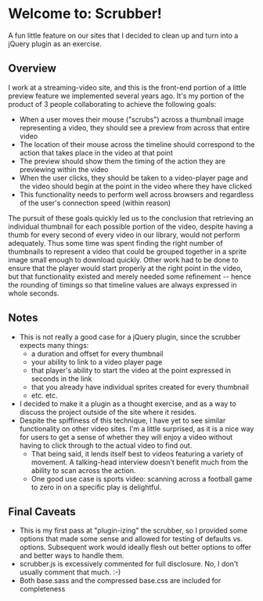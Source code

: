# Welcome to: Scrubber!

A fun little feature on our sites that I decided to clean up and turn into a jQuery plugin as an exercise.

## Overview

I work at a streaming-video site, and this is the front-end portion of a little preview feature we implemented several years ago. It's my portion of the product of 3 people collaborating to achieve the following goals:

- When a user moves their mouse ("scrubs") across a thumbnail image representing a video, they should see a preview from across that entire video
- The location of their mouse across the timeline should correspond to the action that takes place in the video at that point
- The preview should show them the timing of the action they are previewing within the video
- When the user clicks, they should be taken to a video-player page and the video should begin at the point in the video where they have clicked
- This functionality needs to perform well across browsers and regardless of the user's connection speed (within reason)

The pursuit of these goals quickly led us to the conclusion that retrieving an individual thumbnail for each possible portion of the video, despite having a thumb for every second of every video in our library, would not perform adequately. Thus some time was spent finding the right number of thumbnails to represent a video that could be grouped together in a sprite image small enough to download quickly. Other work had to be done to ensure that the player would start properly at the right point in the video, but that functionality existed and merely needed some refinement -- hence the rounding of timings so that timeline values are always expressed in whole seconds.

## Notes

- This is not really a good case for a jQuery plugin, since the scrubber expects many things: 
  - a duration and offset for every thumbnail
  - your ability to link to a video player page
  - that player's ability to start the video at the point expressed in seconds in the link
  - that you already have individual sprites created for every thumbnail
  - etc. etc.
- I decided to make it a plugin as a thought exercise, and as a way to discuss the project outside of the site where it resides.
- Despite the spiffiness of this technique, I have yet to see similar functionality on other video sites. I'm a little surprised, as it is a nice way for users to get a sense of whether they will enjoy a video without having to click through to the actual video to find out.
  - That being said, it lends itself best to videos featuring a variety of movement. A talking-head interview doesn't benefit much from the ability to scan across the action. 
   - One good use case is sports video: scanning across a football game to zero in on a specific play is delightful.

## Final Caveats

- This is my first pass at "plugin-izing" the scrubber, so I provided some options that made some sense and allowed for testing of defaults vs. options. Subsequent work would ideally flesh out better options to offer and better ways to handle them.
- scrubber.js is excessively commented for full disclosure. No, I don't usually comment that much. :-)
- Both base.sass and the compressed base.css are included for completeness
